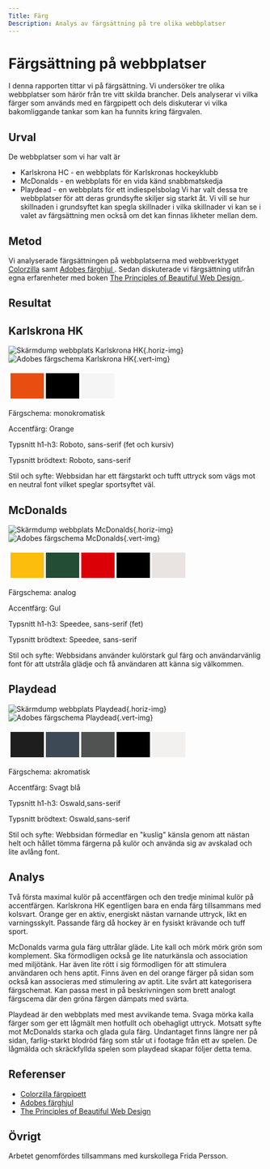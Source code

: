```yaml
---
Title: Färg
Description: Analys av färgsättning på tre olika webbplatser
---
```


Färgsättning på webbplatser
=======================

I denna rapporten tittar vi på färgsättning. Vi undersöker tre olika webbplatser som härör från tre vitt skilda brancher. Dels analyserar vi vilka färger som används med en färgpipett och dels diskuterar vi vilka bakomliggande tankar som kan ha funnits kring färgvalen.

Urval
-----------------------

<!-- Berätta vilka webbplatser du valt att undersöka och varför eller hur du gick tillväga när du gjorde ditt urval. -->
De webbplatser som vi har valt är
* Karlskrona HC - en webbplats för Karlskronas hockeyklubb
* McDonalds - en webbplats för en vida känd snabbmatskedja
* Playdead - en webbplats för ett indiespelsbolag
Vi har valt dessa tre webbplatser för att deras grundsyfte skiljer sig starkt åt. Vi vill se hur skillnaden i grundsyftet kan spegla skillnader i vilka skillnader vi kan se i valet av färgsättning men också om det kan finnas likheter mellan dem.

<!-- ### Krav

Välj ut 3 webbplatser som skall analyseras, berätta hur du gjorde urvalet (urval). Tänk att ditt urval påverkar vad du kan komma fram till i din rapport. Gör ditt urval från en kategori av webbplatser, eller välj helt olika kategorier för att jämföra.
[] Karlskrona HC
[] McDonalds
[] PlayDead -->

Metod
-----------------------
Vi analyserade färgsättningen på webbplatserna med webbverktyget <a href="https://www.colorzilla.com/chrome/help.html">Colorzilla</a> samt <a href="https://color.adobe.com/create/color-wheel">Adobes färghjul </a>. Sedan diskuterade vi färgsättning utifrån egna erfarenheter med boken <a href="https://learning.oreilly.com/library/view/the-principles-of/9781098124717/?ar"> The Principles of Beautiful Web Design </a>.


<!-- Berätta kort om din "metod", hur du gör för att utföra undersökningen. Berätta om du använder något speciellt verktyg.

### Krav

Berätta om du använde något särskilt verktyg för att göra färganalysen (metod). [] -->



Resultat
-----------------------

<!-- Ta en snapshot (bild) på webbplats. [] [] [] -->
<!-- Dokumentera och visualisera färgpaletten som används. [] [] [] -->
<!-- Notera vilken typ av färgschema som använts. [] [] [] -->
<!-- Notera om och vilken accentfärg som använts. [] [] [] -->
<!-- Notera val av typsnitt för H1-H3 samt brödtext, kommentera om det är serif eller sans-serif. [] [] [] -->
<!-- Notera i en mening om du anser att webbplatsens färgval och typografi motsvarar den profil du tror att webbplatsen vill ha. [] [] [] -->

## Karlskrona HK
![Skärmdump webbplats Karlskrona HK](%assets_url%/img/karlskronahk.png){.horiz-img}
![Adobes färgschema Karlskrona HK](%assets_url%/img/karlskronahkcolorscheme.png){.vert-img}
<table style="border-spacing: 4px; border-collapse: separate">
<tr>
<td style="height: 50px; width: 50px; background-color: #e84e0f">
<td style="height: 50px; width: 50px; background-color: #000000">
<td style="height: 50px; width: 50px; background-color: #f5f5f5">
</tr>
</table>
Färgschema: monokromatisk

Accentfärg: Orange

Typsnitt h1-h3: Roboto, sans-serif (fet och kursiv)

Typsnitt brödtext: Roboto, sans-serif

Stil och syfte: Webbsidan har ett färgstarkt och tufft uttryck som vägs mot en neutral font vilket speglar sportsyftet väl.

## McDonalds
![Skärmdump webbplats McDonalds](%assets_url%/img/mcdonalds.png){.horiz-img}
![Adobes färgschema McDonalds](%assets_url%/img/mcdonaldscolorscheme.png){.vert-img}
<table style="border-spacing: 4px; border-collapse: separate">
<tr>
<td style="height: 50px; width: 50px; background-color: #fcbd0c">
<td style="height: 50px; width: 50px; background-color: #234d35">
<td style="height: 50px; width: 50px; background-color: #db0006">
<td style="height: 50px; width: 50px; background-color: #000000">
<td style="height: 50px; width: 50px; background-color: #e9e4e1">
</tr>
</table>
Färgschema: analog

Accentfärg: Gul

Typsnitt h1-h3: Speedee, sans-serif (fet)

Typsnitt brödtext: Speedee, sans-serif

Stil och syfte: Webbsidans använder kulörstark gul färg och användarvänlig font för att utstråla glädje och få användaren att känna sig välkommen.

## Playdead
![Skärmdump webbplats Playdead](%assets_url%/img/playdead.png){.horiz-img}
![Adobes färgschema Playdead](%assets_url%/img/playdeadcolorscheme.png){.vert-img}

<table style="border-spacing: 4px; border-collapse: separate">
<tr>
<td style="height: 50px; width: 50px; background-color: #1e1e1e">
<td style="height: 50px; width: 50px; background-color: #3d4955">
<td style="height: 50px; width: 50px; background-color: #515352">
<td style="height: 50px; width: 50px; background-color: #000000">
<td style="height: 50px; width: 50px; background-color: #f2f1f0">
</tr>
</table>
Färgschema: akromatisk

Accentfärg: Svagt blå

Typsnitt h1-h3: Oswald,sans-serif

Typsnitt brödtext: Oswald,sans-serif

Stil och syfte: Webbsidan förmedlar en "kuslig" känsla genom att nästan helt och hållet tömma färgerna på kulör och använda sig av avskalad och lite avlång font.

<!-- Dokumentera dina resultat från din studie. Berätta vad du kom fram till, vilka resultat du hittade och observerade. -->

Analys
-----------------------

<!-- Diskutera och analysera de resultaten du fann. -->

Två första maximal kulör på accentfärgen och den tredje minimal kulör på accentfärgen.
Karlskrona HK egentligen bara en enda färg tillsammans med kolsvart. Orange ger en aktiv, energiskt nästan varnande uttryck, likt en varningsskylt. Passande färg då hockey är en fysiskt krävande och tuff sport.

McDonalds varma gula färg uttrålar gläde. Lite kall och mörk mörk grön som komplement. Ska förmodligen också ge lite naturkänsla och association med miljötänk. Har även lite rött i sig förmodligen för att stimulera användaren och hens aptit. Finns även en del orange färger på sidan som också kan associeras med stimulering av aptit. Lite svårt att kategorisera färgschemat. Kan passa mest in på beskrivningen som brett analogt färgscema där den gröna färgen dämpats med svärta.

Playdead är den webbplats med mest avvikande tema. Svaga mörka kalla färger som ger ett lågmält men hotfullt och obehagligt uttryck. Motsatt syfte mot McDonalds starka och glada gula färg. Undantaget finns längre ner på sidan, farlig-starkt blodröd färg som står ut i footage från ett av spelen. De lågmälda och skräckfyllda spelen som playdead skapar följer detta tema.

<!-- ### Krav

Skriv ett stycke om dina samlade intryck från resultatet, finns det något värt att nämna, diskutera, att analysera (analys), fick du fram något bra med din studie? [] [] [] -->

Referenser
-----------------------
* <a href="https://www.colorzilla.com/chrome/help.html">Colorzilla färgpipett</a>
* <a href="https://color.adobe.com/create/color-wheel">Adobes färghjul </a>
* <a href="https://learning.oreilly.com/library/view/the-principles-of/9781098124717/?ar"> The Principles of Beautiful Web Design </a>


Övrigt
-----------------------

Arbetet genomfördes tillsammans med kurskollega Frida Persson.